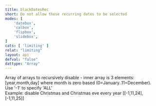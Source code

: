 ```yaml
---
title: blackDatesRec
short: Do not allow these recurring dates to be selected
modes: [
	'datebox',
	'calbox',
	'flipbox',
	'slidebox',
]
cats: [ 'limiting' ]
relat: "limiting"
layout: api
defval: "false"
dattype: "Array"
---
```


Array of arrays to recursively disable - inner array is 3 elements: [year,month,day] where month is zero based (0=January..11=December). Use '-1' to specify 'ALL'<br />Example: disable Christmas and Christmas eve every year [[-1,11,24],[-1,11,25]]
